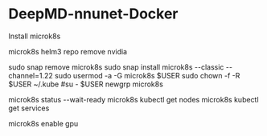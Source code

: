 # DeepMD-nnunet-Docker

Install microk8s


microk8s helm3 repo remove nvidia

sudo snap remove microk8s
sudo snap install microk8s --classic --channel=1.22
sudo usermod -a -G microk8s $USER
sudo chown -f -R $USER ~/.kube
#su - $USER
newgrp microk8s

microk8s status --wait-ready
microk8s kubectl get nodes
microk8s kubectl get services

microk8s enable gpu